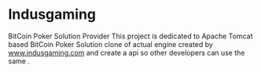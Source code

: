 # Indusgaming
BitCoin Poker Solution Provider 
This project is dedicated to Apache Tomcat based BitCoin Poker Solution clone of actual engine created by www.indusgaming.com and create a api so other developers can use the same .
